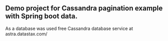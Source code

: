 ## Demo project for Cassandra pagination example with Spring boot data.

As a database was used free Cassandra database service at astra.datastax.com/
